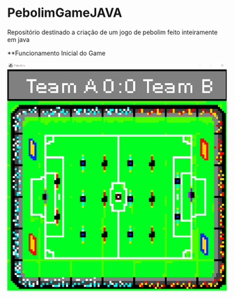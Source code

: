 # PebolimGameJAVA
Repositório destinado a criação de um jogo de pebolim feito inteiramente em java

**Funcionamento Inicial do Game

![Gif](/PebolimGame1.gif)